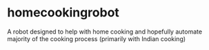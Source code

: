 # homecookingrobot
A robot designed to help with home cooking and hopefully automate majority of the cooking process (primarily with Indian cooking)
